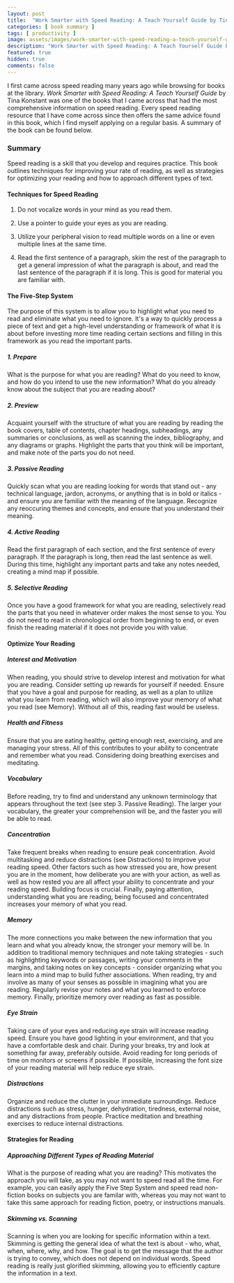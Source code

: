 ```yaml
---
layout: post
title:  "Work Smarter with Speed Reading: A Teach Yourself Guide by Tina Konstant"
categories: [ book summary ]
tags: [ productivity ]
image: assets/images/work-smarter-with-speed-reading-a-teach-yourself-guide.png
description: "Work Smarter with Speed Reading: A Teach Yourself Guide by Tina Konstant"
featured: true
hidden: true
comments: false
---
```


I first came across speed reading many years ago while browsing for books at the library. *Work Smarter with Speed Reading: A Teach Yourself Guide* by Tina Konstant was one of the books that I came across that had the most comprehensive information on speed reading. Every speed reading resource that I have come across since then offers the same advice found in this book, which I find myself applying on a regular basis. A summary of the book can be found below.

### Summary

Speed reading is a skill that you develop and requires practice. This book outlines techniques for improving your rate of reading, as well as strategies for optimizing your reading and how to approach different types of text.

#### Techniques for Speed Reading

1. Do not vocalize words in your mind as you read them.

2. Use a pointer to guide your eyes as you are reading.

3. Utilize your peripheral vision to read multiple words on a line or even multiple lines at the same time.

4. Read the first sentence of a paragraph, skim the rest of the paragraph to get a general impression of what the paragraph is about, and read the last sentence of the paragraph if it is long. This is good for material you are familiar with.

#### The Five-Step System

The purpose of this system is to allow you to highlight what you need to read and eliminate what you need to ignore. It's a way to quickly process a piece of text and get a high-level understanding or framework of what it is about before investing more time reading certain sections and filling in this framework as you read the important parts.

##### 1. Prepare

What is the purpose for what you are reading? What do you need to know, and how do you intend to use the new information? What do you already know about the subject that you are reading about?

##### 2. Preview

Acquaint yourself with the structure of what you are reading by reading the book covers, table of contents, chapter headings, subheadings, any summaries or conclusions, as well as scanning the index, bibliography, and any diagrams or graphs. Highlight the parts that you think will be important, and make note of the parts you do not need.

##### 3. Passive Reading

Quickly scan what you are reading looking for words that stand out - any technical language, jardon, acronyms, or anything that is in bold or italics - and ensure you are familiar with the meaning of the language. Recognize any reoccuring themes and concepts, and ensure that you understand their meaning.

##### 4. Active Reading

Read the first paragraph of each section, and the first sentence of every paragraph. If the paragraph is long, then read the last sentence as well. During this time, highlight any important parts and take any notes needed, creating a mind map if possible.

##### 5. Selective Reading

Once you have a good framework for what you are reading, selectively read the parts that you need in whatever order makes the most sense to you. You do not need to read in chronological order from beginning to end, or even finish the reading material if it does not provide you with value.

#### Optimize Your Reading

##### Interest and Motivation

When reading, you should strive to develop interest and motivation for what you are reading. Consider setting up rewards for yourself if needed. Ensure that you have a goal and purpose for reading, as well as a plan to utilize what you learn from reading, which will also improve your memory of what you read (see Memory). Without all of this, reading fast would be useless.

##### Health and Fitness

Ensure that you are eating healthy, getting enough rest, exercising, and are managing your stress. All of this contributes to your ability to concentrate and remember what you read. Considering doing breathing exercises and meditating.

##### Vocabulary

Before reading, try to find and understand any unknown terminology that appears throughout the text (see step 3. Passive Reading). The larger your vocabulary, the greater your comprehension will be, and the faster you will be able to read.

##### Concentration

Take frequent breaks when reading to ensure peak concentration. Avoid multitasking and reduce distractions (see Distractions) to improve your reading speed. Other factors such as how stressed you are, how present you are in the moment, how deliberate you are with your action, as well as well as how rested you are all affect your ability to concentrate and your reading speed. Building focus is crucial. Finally, paying attention, understanding what you are reading, being focused and concentrated increases your memory of what you read.

##### Memory

The more connections you make between the new information that you learn and what you already know, the stronger your memory will be. In addition to traditional memory techniques and note taking strategies - such as highlighting keywords or passages, writing your comments in the margins, and taking notes on key concepts - consider organizing what you learn into a mind map to build futher associations. When reading, try and involve as many of your senses as possible in imagining what you are reading. Regularly revise your notes and what you learned to enforce memory. Finally, prioritize memory over reading as fast as possible.

##### Eye Strain

Taking care of your eyes and reducing eye strain will increase reading speed. Ensure you have good lighting in your environment, and that you have a comfortable desk and chair. During your breaks, try and look at something far away, preferably outside. Avoid reading for long periods of time on monitors or screens if possible. If possible, increasing the font size of your reading material will help reduce eye strain.

##### Distractions

Organize and reduce the clutter in your immediate surroundings. Reduce distractions such as stress, hunger, dehydration, tiredness, external noise, and any distractions from people. Practice meditation and breathing exercises to reduce internal distractions.

#### Strategies for Reading

##### Approaching Different Types of Reading Material

What is the purpose of reading what you are reading? This motivates the approach you will take, as you may not want to speed read all the time. For example, you can easily apply the Five Step System and speed read non-fiction books on subjects you are familar with, whereas you may not want to take this same approach for reading fiction, poetry, or instructions manuals.

##### Skimming vs. Scanning

Scanning is when you are looking for specific information within a text. Skimming is getting the general idea of what the text is about - who, what, when, where, why, and how. The goal is to get the message that the author is trying to convey, which does not depend on individual words. Speed reading is really just glorified skimming, allowing you to efficiently capture the information in a text.
